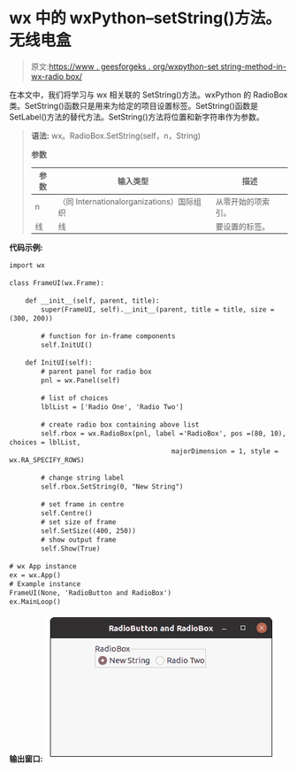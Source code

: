 # wx 中的 wxPython–setString()方法。无线电盒

> 原文:[https://www . geesforgeks . org/wxpython-set string-method-in-wx-radio box/](https://www.geeksforgeeks.org/wxpython-setstring-method-in-wx-radiobox/)

在本文中，我们将学习与 wx 相关联的 SetString()方法。wxPython 的 RadioBox 类。SetString()函数只是用来为给定的项目设置标签。SetString()函数是 SetLabel()方法的替代方法。SetString()方法将位置和新字符串作为参数。

> **语法:** wx。RadioBox.SetString(self，n，String)
> 
> **参数**
> 
> | 参数 | 输入类型 | 描述 |
> | --- | --- | --- |
> | n | （同 Internationalorganizations）国际组织 | 从零开始的项索引。 |
> | 线 | 线 | 要设置的标签。 |

**代码示例:**

```
import wx

class FrameUI(wx.Frame):

    def __init__(self, parent, title):
        super(FrameUI, self).__init__(parent, title = title, size =(300, 200))

        # function for in-frame components
        self.InitUI()

    def InitUI(self):
        # parent panel for radio box
        pnl = wx.Panel(self)

        # list of choices
        lblList = ['Radio One', 'Radio Two']

        # create radio box containing above list
        self.rbox = wx.RadioBox(pnl, label ='RadioBox', pos =(80, 10), choices = lblList,
                                         majorDimension = 1, style = wx.RA_SPECIFY_ROWS)

        # change string label
        self.rbox.SetString(0, "New String")

        # set frame in centre
        self.Centre()
        # set size of frame
        self.SetSize((400, 250))
        # show output frame
        self.Show(True)

# wx App instance
ex = wx.App()
# Example instance
FrameUI(None, 'RadioButton and RadioBox')
ex.MainLoop()
```

**输出窗口:**
![](img/e4d02796fad7a97c1d71a40ac189ceb5.png)